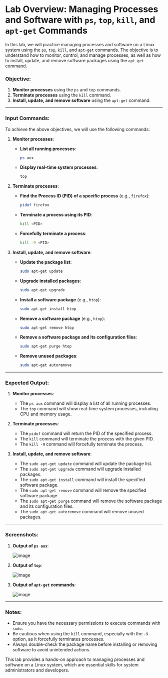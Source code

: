 # Lab Overview: Managing Processes and Software with `ps`, `top`, `kill`, and `apt-get` Commands

In this lab, we will practice managing processes and software on a Linux system using the `ps`, `top`, `kill`, and `apt-get` commands. The objective is to understand how to monitor, control, and manage processes, as well as how to install, update, and remove software packages using the `apt-get` command.

### Objective:
1. **Monitor processes** using the `ps` and `top` commands.
2. **Terminate processes** using the `kill` command.
3. **Install, update, and remove software** using the `apt-get` command.

---

### Input Commands:

To achieve the above objectives, we will use the following commands:

1. **Monitor processes**:
   
   - **List all running processes**:
     
     ```bash
     ps aux
     ```
   
   - **Display real-time system processes**:
     
     ```bash
     top
     ```

2. **Terminate processes**:
   
   - **Find the Process ID (PID) of a specific process** (e.g., `firefox`):
     
     ```bash
     pidof firefox
     ```
   
   - **Terminate a process using its PID**:
     
     ```bash
     kill <PID>
     ```
   
   - **Forcefully terminate a process**:
     
     ```bash
     kill -9 <PID>
     ```

3. **Install, update, and remove software**:
   
   - **Update the package list**:
     
     ```bash
     sudo apt-get update
     ```
   
   - **Upgrade installed packages**:
     
     ```bash
     sudo apt-get upgrade
     ```
   
   - **Install a software package** (e.g., `htop`):
     
     ```bash
     sudo apt-get install htop
     ```
   
   - **Remove a software package** (e.g., `htop`):
     
     ```bash
     sudo apt-get remove htop
     ```
   
   - **Remove a software package and its configuration files**:
     
     ```bash
     sudo apt-get purge htop
     ```
   
   - **Remove unused packages**:
     
     ```bash
     sudo apt-get autoremove
     ```

---

### Expected Output:

1. **Monitor processes**:
   - The `ps aux` command will display a list of all running processes.
   - The `top` command will show real-time system processes, including CPU and memory usage.

2. **Terminate processes**:
   - The `pidof` command will return the PID of the specified process.
   - The `kill` command will terminate the process with the given PID.
   - The `kill -9` command will forcefully terminate the process.

3. **Install, update, and remove software**:
   - The `sudo apt-get update` command will update the package list.
   - The `sudo apt-get upgrade` command will upgrade installed packages.
   - The `sudo apt-get install` command will install the specified software package.
   - The `sudo apt-get remove` command will remove the specified software package.
   - The `sudo apt-get purge` command will remove the software package and its configuration files.
   - The `sudo apt-get autoremove` command will remove unused packages.

---

### Screenshots:

1. **Output of `ps aux`**:
   
   ![image](https://github.com/user-attachments/assets/ps-aux-output.png)

2. **Output of `top`**:
   
   ![image](https://github.com/user-attachments/assets/top-output.png)

3. **Output of `apt-get` commands**:
   
   ![image](https://github.com/user-attachments/assets/apt-get-output.png)

---

### Notes:
- Ensure you have the necessary permissions to execute commands with `sudo`.
- Be cautious when using the `kill` command, especially with the `-9` option, as it forcefully terminates processes.
- Always double-check the package name before installing or removing software to avoid unintended actions.

This lab provides a hands-on approach to managing processes and software on a Linux system, which are essential skills for system administrators and developers.
